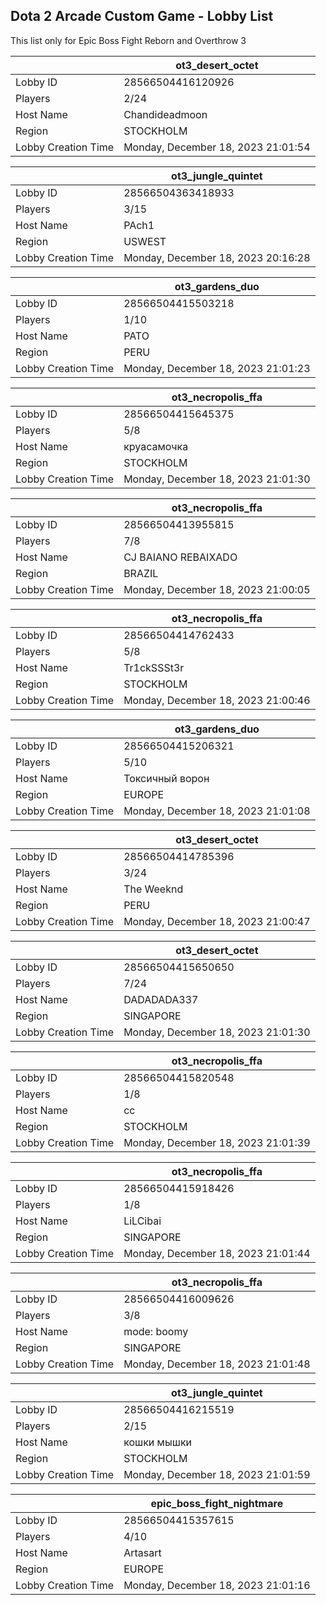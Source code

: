 ## Dota 2 Arcade Custom Game - Lobby List

This list only for Epic Boss Fight Reborn and Overthrow 3

|  | ot3_desert_octet |
| ------ | ------ |
| Lobby ID | 28566504416120926 |
| Players | 2/24 |
| Host Name | Chandideadmoon |
| Region | STOCKHOLM |
| Lobby Creation Time | Monday, December 18, 2023 21:01:54 |


|  | ot3_jungle_quintet |
| ------ | ------ |
| Lobby ID | 28566504363418933 |
| Players | 3/15 |
| Host Name | PAch1 |
| Region | USWEST |
| Lobby Creation Time | Monday, December 18, 2023 20:16:28 |


|  | ot3_gardens_duo |
| ------ | ------ |
| Lobby ID | 28566504415503218 |
| Players | 1/10 |
| Host Name | PATO |
| Region | PERU |
| Lobby Creation Time | Monday, December 18, 2023 21:01:23 |


|  | ot3_necropolis_ffa |
| ------ | ------ |
| Lobby ID | 28566504415645375 |
| Players | 5/8 |
| Host Name | круасамочка |
| Region | STOCKHOLM |
| Lobby Creation Time | Monday, December 18, 2023 21:01:30 |


|  | ot3_necropolis_ffa |
| ------ | ------ |
| Lobby ID | 28566504413955815 |
| Players | 7/8 |
| Host Name | CJ BAIANO REBAIXADO |
| Region | BRAZIL |
| Lobby Creation Time | Monday, December 18, 2023 21:00:05 |


|  | ot3_necropolis_ffa |
| ------ | ------ |
| Lobby ID | 28566504414762433 |
| Players | 5/8 |
| Host Name | Tr1ckSSSt3r |
| Region | STOCKHOLM |
| Lobby Creation Time | Monday, December 18, 2023 21:00:46 |


|  | ot3_gardens_duo |
| ------ | ------ |
| Lobby ID | 28566504415206321 |
| Players | 5/10 |
| Host Name | Токсичный ворон |
| Region | EUROPE |
| Lobby Creation Time | Monday, December 18, 2023 21:01:08 |


|  | ot3_desert_octet |
| ------ | ------ |
| Lobby ID | 28566504414785396 |
| Players | 3/24 |
| Host Name | The Weeknd |
| Region | PERU |
| Lobby Creation Time | Monday, December 18, 2023 21:00:47 |


|  | ot3_desert_octet |
| ------ | ------ |
| Lobby ID | 28566504415650650 |
| Players | 7/24 |
| Host Name | DADADADA337 |
| Region | SINGAPORE |
| Lobby Creation Time | Monday, December 18, 2023 21:01:30 |


|  | ot3_necropolis_ffa |
| ------ | ------ |
| Lobby ID | 28566504415820548 |
| Players | 1/8 |
| Host Name | cc |
| Region | STOCKHOLM |
| Lobby Creation Time | Monday, December 18, 2023 21:01:39 |


|  | ot3_necropolis_ffa |
| ------ | ------ |
| Lobby ID | 28566504415918426 |
| Players | 1/8 |
| Host Name | LiLCibai |
| Region | SINGAPORE |
| Lobby Creation Time | Monday, December 18, 2023 21:01:44 |


|  | ot3_necropolis_ffa |
| ------ | ------ |
| Lobby ID | 28566504416009626 |
| Players | 3/8 |
| Host Name | mode: boomy |
| Region | SINGAPORE |
| Lobby Creation Time | Monday, December 18, 2023 21:01:48 |


|  | ot3_jungle_quintet |
| ------ | ------ |
| Lobby ID | 28566504416215519 |
| Players | 2/15 |
| Host Name | кошки мышки |
| Region | STOCKHOLM |
| Lobby Creation Time | Monday, December 18, 2023 21:01:59 |


|  | epic_boss_fight_nightmare |
| ------ | ------ |
| Lobby ID | 28566504415357615 |
| Players | 4/10 |
| Host Name | Artasart |
| Region | EUROPE |
| Lobby Creation Time | Monday, December 18, 2023 21:01:16 |


